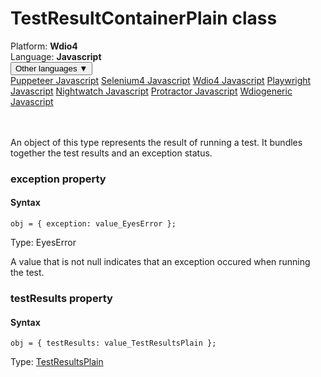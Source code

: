 # TestResultContainerPlain class
<div class='platform-bar-container-div'><div class='platform-bar-div'>Platform:  <b> Wdio4</b>
</div><div class='platform-bar-div'>Language: <b>Javascript</b></div><div class='dropdown-button-container-div'><button class='sdk-language-dropdown-button'>Other languages ▼</button><div class='dropdown-content'>
<a href='../../puppeteer/javascript/testresultcontainerplain'>Puppeteer Javascript</a>
<a href='../../selenium4/javascript/testresultcontainerplain'>Selenium4 Javascript</a>
<a href='../../wdio4/javascript/testresultcontainerplain'>Wdio4 Javascript</a>
<a href='../../playwright/javascript/testresultcontainerplain'>Playwright Javascript</a>
<a href='../../nightwatch/javascript/testresultcontainerplain'>Nightwatch Javascript</a>
<a href='../../protractor/javascript/testresultcontainerplain'>Protractor Javascript</a>
<a href='../../wdiogeneric/javascript/testresultcontainerplain'>Wdiogeneric Javascript</a>
</div></div><br /><br /></div>




An object of this type represents the result of running a test. It bundles together the test results and an exception status.


### exception property
#### Syntax


    obj = { exception: value_EyesError };
    

Type: EyesError

A value that is not null indicates that an exception occured when running the test.

### testResults property
#### Syntax


    obj = { testResults: value_TestResultsPlain };
    

Type: [TestResultsPlain](./testresultsplain)
